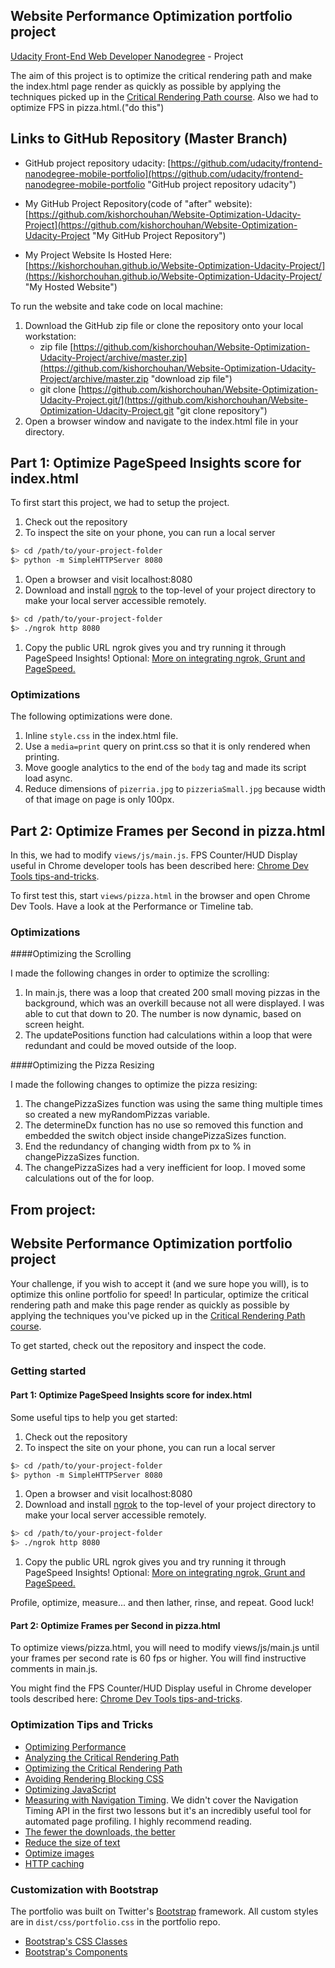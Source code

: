 ## Website Performance Optimization portfolio project

[Udacity Front-End Web Developer Nanodegree](https://www.udacity.com/course/front-end-web-developer-nanodegree--nd001) - Project

The aim of this project is to optimize the critical rendering path and make the index.html page render as quickly as possible by applying the techniques picked up in the [Critical Rendering Path course](https://www.udacity.com/course/ud884).
Also we had to optimize FPS in pizza.html.("do this")

## Links to GitHub Repository (Master Branch)

* GitHub project repository udacity: [https://github.com/udacity/frontend-nanodegree-mobile-portfolio](https://github.com/udacity/frontend-nanodegree-mobile-portfolio "GitHub project repository udacity")

* My GitHub Project Repository(code of "after" website): [https://github.com/kishorchouhan/Website-Optimization-Udacity-Project](https://github.com/kishorchouhan/Website-Optimization-Udacity-Project "My GitHub Project Repository")

* My Project Website Is Hosted Here: [https://kishorchouhan.github.io/Website-Optimization-Udacity-Project/](https://kishorchouhan.github.io/Website-Optimization-Udacity-Project/ "My Hosted Website")

To run the website and take code on local machine:

1. Download the GitHub zip file or clone the repository onto your local workstation:
	* zip file [https://github.com/kishorchouhan/Website-Optimization-Udacity-Project/archive/master.zip](https://github.com/kishorchouhan/Website-Optimization-Udacity-Project/archive/master.zip "download zip file")
	* git clone [https://github.com/kishorchouhan/Website-Optimization-Udacity-Project.git/](https://github.com/kishorchouhan/Website-Optimization-Udacity-Project.git "git clone repository")
2. Open a browser window and navigate to the index.html file in your directory.

## Part 1: Optimize PageSpeed Insights score for index.html

To first start this project, we had to setup the project.

1. Check out the repository
1. To inspect the site on your phone, you can run a local server

  ```bash
  $> cd /path/to/your-project-folder
  $> python -m SimpleHTTPServer 8080
  ```

1. Open a browser and visit localhost:8080
1. Download and install [ngrok](https://ngrok.com/) to the top-level of your project directory to make your local server accessible remotely.

  ``` bash
  $> cd /path/to/your-project-folder
  $> ./ngrok http 8080
  ```

1. Copy the public URL ngrok gives you and try running it through PageSpeed Insights! Optional: [More on integrating ngrok, Grunt and PageSpeed.](http://www.jamescryer.com/2014/06/12/grunt-pagespeed-and-ngrok-locally-testing/)

### Optimizations

The following optimizations were done.

1. Inline `style.css` in the index.html file.
2. Use a `media=print` query on print.css so that it is only rendered when printing.
3. Move google analytics to the end of the `body` tag and made its script load async.
4. Reduce dimensions of `pizerria.jpg` to `pizzeriaSmall.jpg` because width of that image on page is only 100px.

## Part 2: Optimize Frames per Second in pizza.html

In this, we had to modify `views/js/main.js`. FPS Counter/HUD Display useful in Chrome developer tools has been described here: [Chrome Dev Tools tips-and-tricks](https://developer.chrome.com/devtools/docs/tips-and-tricks).

To first test this, start `views/pizza.html` in the browser and open Chrome Dev Tools. Have a look at the Performance or Timeline tab.

### Optimizations

####Optimizing the Scrolling

I made the following changes in order to optimize the scrolling:

1. In main.js, there was a loop that created 200 small moving pizzas in the background, which was an overkill because not all were displayed. I was able to cut that down to 20. The number is now dynamic, based on screen height.
2. The updatePositions function had calculations within a loop that were redundant and could be moved outside of the loop.

####Optimizing the Pizza Resizing

I made the following changes to optimize the pizza resizing:

1. The changePizzaSizes function was using the same thing multiple times so created a new myRandomPizzas variable.
2. The determineDx function has no use so removed this function and embedded the switch object inside changePizzaSizes function.
3. End the redundancy of changing width from px to % in changePizzaSizes function.
4. The changePizzaSizes had a very inefficient for loop. I moved some calculations out of the for loop.


## From project:
## Website Performance Optimization portfolio project

Your challenge, if you wish to accept it (and we sure hope you will), is to optimize this online portfolio for speed! In particular, optimize the critical rendering path and make this page render as quickly as possible by applying the techniques you've picked up in the [Critical Rendering Path course](https://www.udacity.com/course/ud884).

To get started, check out the repository and inspect the code.

### Getting started

#### Part 1: Optimize PageSpeed Insights score for index.html

Some useful tips to help you get started:

1. Check out the repository
1. To inspect the site on your phone, you can run a local server

  ```bash
  $> cd /path/to/your-project-folder
  $> python -m SimpleHTTPServer 8080
  ```

1. Open a browser and visit localhost:8080
1. Download and install [ngrok](https://ngrok.com/) to the top-level of your project directory to make your local server accessible remotely.

  ``` bash
  $> cd /path/to/your-project-folder
  $> ./ngrok http 8080
  ```

1. Copy the public URL ngrok gives you and try running it through PageSpeed Insights! Optional: [More on integrating ngrok, Grunt and PageSpeed.](http://www.jamescryer.com/2014/06/12/grunt-pagespeed-and-ngrok-locally-testing/)

Profile, optimize, measure... and then lather, rinse, and repeat. Good luck!

#### Part 2: Optimize Frames per Second in pizza.html

To optimize views/pizza.html, you will need to modify views/js/main.js until your frames per second rate is 60 fps or higher. You will find instructive comments in main.js. 

You might find the FPS Counter/HUD Display useful in Chrome developer tools described here: [Chrome Dev Tools tips-and-tricks](https://developer.chrome.com/devtools/docs/tips-and-tricks).

### Optimization Tips and Tricks
* [Optimizing Performance](https://developers.google.com/web/fundamentals/performance/ "web performance")
* [Analyzing the Critical Rendering Path](https://developers.google.com/web/fundamentals/performance/critical-rendering-path/analyzing-crp.html "analyzing crp")
* [Optimizing the Critical Rendering Path](https://developers.google.com/web/fundamentals/performance/critical-rendering-path/optimizing-critical-rendering-path.html "optimize the crp!")
* [Avoiding Rendering Blocking CSS](https://developers.google.com/web/fundamentals/performance/critical-rendering-path/render-blocking-css.html "render blocking css")
* [Optimizing JavaScript](https://developers.google.com/web/fundamentals/performance/critical-rendering-path/adding-interactivity-with-javascript.html "javascript")
* [Measuring with Navigation Timing](https://developers.google.com/web/fundamentals/performance/critical-rendering-path/measure-crp.html "nav timing api"). We didn't cover the Navigation Timing API in the first two lessons but it's an incredibly useful tool for automated page profiling. I highly recommend reading.
* <a href="https://developers.google.com/web/fundamentals/performance/optimizing-content-efficiency/eliminate-downloads.html">The fewer the downloads, the better</a>
* <a href="https://developers.google.com/web/fundamentals/performance/optimizing-content-efficiency/optimize-encoding-and-transfer.html">Reduce the size of text</a>
* <a href="https://developers.google.com/web/fundamentals/performance/optimizing-content-efficiency/image-optimization.html">Optimize images</a>
* <a href="https://developers.google.com/web/fundamentals/performance/optimizing-content-efficiency/http-caching.html">HTTP caching</a>

### Customization with Bootstrap
The portfolio was built on Twitter's <a href="http://getbootstrap.com/">Bootstrap</a> framework. All custom styles are in `dist/css/portfolio.css` in the portfolio repo.

* <a href="http://getbootstrap.com/css/">Bootstrap's CSS Classes</a>
* <a href="http://getbootstrap.com/components/">Bootstrap's Components</a>
